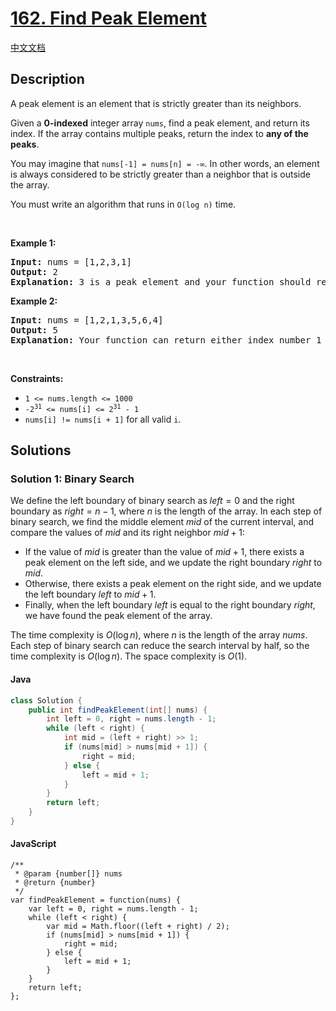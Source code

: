 # [162. Find Peak Element](https://leetcode.com/problems/find-peak-element)

[中文文档](/solution/0100-0199/0162.Find%20Peak%20Element/README.md)

## Description

<!-- description:start -->

<p>A peak element is an element that is strictly greater than its neighbors.</p>

<p>Given a <strong>0-indexed</strong> integer array <code>nums</code>, find a peak element, and return its index. If the array contains multiple peaks, return the index to <strong>any of the peaks</strong>.</p>

<p>You may imagine that <code>nums[-1] = nums[n] = -&infin;</code>. In other words, an element is always considered to be strictly greater than a neighbor that is outside the array.</p>

<p>You must write an algorithm that runs in <code>O(log n)</code> time.</p>

<p>&nbsp;</p>
<p><strong class="example">Example 1:</strong></p>

<pre>
<strong>Input:</strong> nums = [1,2,3,1]
<strong>Output:</strong> 2
<strong>Explanation:</strong> 3 is a peak element and your function should return the index number 2.</pre>

<p><strong class="example">Example 2:</strong></p>

<pre>
<strong>Input:</strong> nums = [1,2,1,3,5,6,4]
<strong>Output:</strong> 5
<strong>Explanation:</strong> Your function can return either index number 1 where the peak element is 2, or index number 5 where the peak element is 6.</pre>

<p>&nbsp;</p>
<p><strong>Constraints:</strong></p>

<ul>
	<li><code>1 &lt;= nums.length &lt;= 1000</code></li>
	<li><code>-2<sup>31</sup> &lt;= nums[i] &lt;= 2<sup>31</sup> - 1</code></li>
	<li><code>nums[i] != nums[i + 1]</code> for all valid <code>i</code>.</li>
</ul>

<!-- description:end -->

## Solutions

<!-- solution:start -->

### Solution 1: Binary Search

We define the left boundary of binary search as $left=0$ and the right boundary as $right=n-1$, where $n$ is the length of the array. In each step of binary search, we find the middle element $mid$ of the current interval, and compare the values of $mid$ and its right neighbor $mid+1$:

- If the value of $mid$ is greater than the value of $mid+1$, there exists a peak element on the left side, and we update the right boundary $right$ to $mid$.
- Otherwise, there exists a peak element on the right side, and we update the left boundary $left$ to $mid+1$.
- Finally, when the left boundary $left$ is equal to the right boundary $right$, we have found the peak element of the array.

The time complexity is $O(\log n)$, where $n$ is the length of the array $nums$. Each step of binary search can reduce the search interval by half, so the time complexity is $O(\log n)$. The space complexity is $O(1)$.

#### Java

```java
class Solution {
    public int findPeakElement(int[] nums) {
        int left = 0, right = nums.length - 1;
        while (left < right) {
            int mid = (left + right) >> 1;
            if (nums[mid] > nums[mid + 1]) {
                right = mid;
            } else {
                left = mid + 1;
            }
        }
        return left;
    }
}
```

#### JavaScript

```
/**
 * @param {number[]} nums
 * @return {number}
 */
var findPeakElement = function(nums) {
    var left = 0, right = nums.length - 1;
    while (left < right) {
        var mid = Math.floor((left + right) / 2);
        if (nums[mid] > nums[mid + 1]) {
            right = mid;
        } else {
            left = mid + 1;
        }
    }
    return left;
};
```